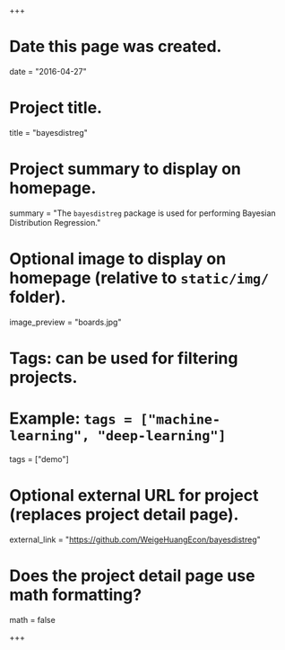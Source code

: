 +++
# Date this page was created.
date = "2016-04-27"

# Project title.
title = "bayesdistreg"

# Project summary to display on homepage.
summary = "The `bayesdistreg` package is used for performing Bayesian Distribution Regression."

# Optional image to display on homepage (relative to `static/img/` folder).
image_preview = "boards.jpg"

# Tags: can be used for filtering projects.
# Example: `tags = ["machine-learning", "deep-learning"]`
tags = ["demo"]

# Optional external URL for project (replaces project detail page).
external_link = "https://github.com/WeigeHuangEcon/bayesdistreg"

# Does the project detail page use math formatting?
math = false

+++

